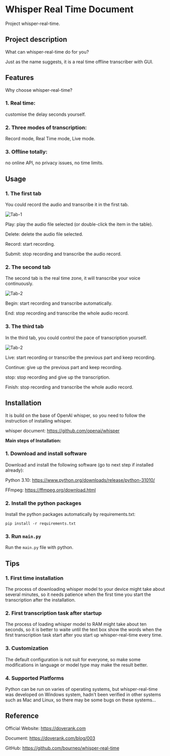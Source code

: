 # Whisper Real Time Document

Project whisper-real-time.

## Project description

What can whisper-real-time do for you?

Just as the name suggests, it is a real time offline transcriber with GUI.

## Features

Why choose whisper-real-time?

### 1. Real time:

customise the delay seconds yourself.

### 2. Three modes of transcription:

Record mode, Real Time mode, Live mode.

### 3. Offline totally:

no online API, no privacy issues, no time limits.

## Usage

### 1. The first tab

You could record the audio and transcribe it in the first tab.

![Tab-1](readme/tab-1.webp)

Play: play the audio file selected (or double-click the item in the table).

Delete: delete the audio file selected.

Record: start recording.

Submit: stop recording and transcribe the audio record.

### 2. The second tab

The second tab is the real time zone, it will transcribe your voice continuously.

![Tab-2](readme/tab-2.webp)

Begin: start recording and transcribe automatically.

End: stop recording and transcribe the whole audio record.

### 3. The third tab

In the third tab, you could control the pace of transcription yourself.

![Tab-2](readme/tab-3.webp)

Live: start recording or transcribe the previous part and keep recording.

Continue: give up the previous part and keep recording.

stop: stop recording and give up the transcription.

Finish: stop recording and transcribe the whole audio record.

## Installation

It is build on the base of OpenAI whisper, so you need to follow the instruction of installing whisper.

whisper document: https://github.com/openai/whisper

**Main steps of Installation:**

### 1. Download and install software

Download and install the following software (go to next step if installed already):

Python 3.10: https://www.python.org/downloads/release/python-31010/

FFmpeg: https://ffmpeg.org/download.html

### 2. Install the python packages

Install the python packages automatically by requirements.txt:

```shell
pip install -r requirements.txt
```

### 3. Run `main.py`

Run the `main.py` file with python.

## Tips

### 1. First time installation

The process of downloading whisper model to your device might take about several minutes, so it needs patience when the
first time you start the transcription after the installation.

### 2. First transcription task after startup

The process of loading whisper model to RAM might take about ten seconds, so it is better to waite until the text box
show the words when the first transcription task start after you start up whisper-real-time every time.

### 3. Customization

The default configuration is not suit for everyone, so make some modifications in language or model type may make the
result better.

### 4. Supported Platforms

Python can be run on varies of operating systems, but whisper-real-time was developed on Windows system, hadn't been
verified in other systems such as Mac and Linux, so there may be some bugs on these systems...

## Reference

Official Website: https://doverank.com

Document: https://doverank.com/blog/003

GitHub: https://github.com/bourneo/whisper-real-time

